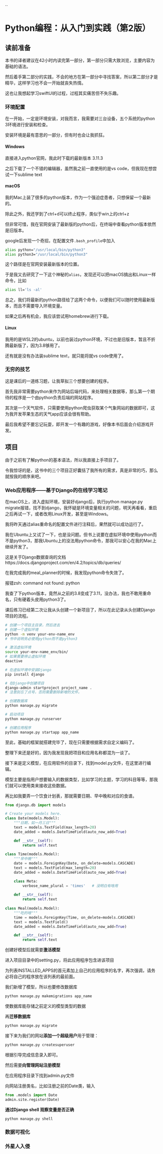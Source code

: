 ``

# Python编程：从入门到实践（第2版）



## 读前准备

本书的译者建议在42小时内读完第一部分，第一部分只需大致浏览，主要内容为基础的语法。

然后着手第二部分的实践，不会的地方在第一部分中寻找答案，所以第二部分才是精华，这样学习也不会一开始就丧失热情。

这也让我想起学习swiftUI的过程，过程其实痛苦但不失乐趣。



### 环境配置

在一开始，一定是环境安装，对我而言，我需要对三台设备，五个系统的python 3环境进行安装和检查。

安装环境是最有意思的一部分，但有时也会让我抓狂。

#### Windows

直接进入python官网，我此时下载的最新版本 3.11.3

之后下载了一个不错的编辑器，虽然我之前一直使用的是vs code，但我现在想尝试一下sublime text

#### macOS

我的Mac上装了很多的python版本，作为一个强迫症患者，只想保留一个最新的。

除此之外，我还学到了ctrl+d可以终止程序，类似于win上的ctrl+z

但非常可惜，我在官网安装了最新版的python后，在终端中查看python版本依然是旧版本。

google后发现一个奇招，在配置文件`.bash_profile`中加入

```bash
alias python="/usr/local/bin/python3"
alias python3="/usr/local/bin/python3"
```

这个路径是在官网安装最新版本的位置。

于是我又去研究了一下这个神秘的`alias`，发现还可以把macOS搞出和Linux一样命令，比如

```bash
alias ll='ls -al'
```

总之，我们将最新的python路径给了这两个命令，以便我们可以随时使用最新版本，而且不需要导入环境变量。

如果之后再有机会，我应该尝试用homebrew进行下载。

#### Linux

我用的是WSL2的ubuntu，以前也装过python环境，不过也是旧版本，暂且不折腾最新版了，因为3.8够用了。

还有就是没有办法装sublime text，就只能将就vs code使用了。



### 无穷的技艺

这是课后的一道练习题，让我草拟三个想要创建的程序。

首先我非常需要python来作为网站后端代码，来处理相关数据等，那么第一个期待的程序是一个由python负责后端的网站程序。

其次是一个天气软件，只需要使用python爬虫获取某个气象网站的数据即可，这为我开发苹果生态的天气app应该会很有帮助。

最后我希望不要忘记玩耍，即开发一个有趣的游戏，好像本书后面会介绍游戏开发。



## 项目

由于之前有了解python的基本语法，所以我直接上手项目了。

令我惊讶的是，这书中的三个项目正好囊括了我所有的需求，真是非常的巧，那么就按我的顺序来吧。

### Web应用程序——基于Django的在线学习笔记

在macOS上，进入虚拟环境，安装好django后，执行python manage.py migrate报错，找不到django，我怀疑是环境变量相关的问题，明天再看看，重启之后再试一下，或者改用Linux开发，甚至是Windows。

我将昨天通过alias重命名的配置文件进行注释后，果然就可以成功运行了。

我在Ubuntu上又试了一下，也是没问题。但书上说要在虚拟环境中使用python而不是python3，那我Ubuntu上的没法用python命令，那我可以安心在我的Mac上继续开发了。



这是关于Django数据查询的文档https://docs.djangoproject.com/en/4.2/topics/db/queries/



在我完成我的meal_planner的时候，我发现python命令失效了。

报错zsh: command not found: python

我查了下python版本，竟然从之前的3.8变成了3.11，没办法，我也不敢用重命名，只有硬着头皮用python3了。



课后练习已经第二次让我从头创建一个新项目了，所以在此记录从头创建Django项目的流程。

```bash
# 创建一个项目主目录，然后进去
# 创建一个虚拟环境
python -m venv your-env-name_env
# 书中说明务必使用python而不是python3

# 激活虚拟环境
source your-env-name_env/bin/
# 如果需要停止虚拟环境
deactive

# 在虚拟环境中安装Django
pip install django

# 在Django中创建项目
django-admin startproject project_name .
# 注意别忘了点号，否则需要删除新增的文件。

# 创建数据库
python manage.py migrate

# 启动项目
python manage.py runserver

# 创建应用程序
python manage.py startapp app_name
```

至此，基础的框架就搭建完毕了，现在只需要根据需求自定义编码了。

整理下来还是好的，因为我发现我把项目和应用名称都混为一谈了。



接下来是定义模型，在应用软件的目录下，找到model.py文件，在这里进行编辑。

模型主要是指用户想要输入的数据类型，比如学习的主题，学习的科目等等，那我们就可以使用类来接收这些数据。

再比如我要弄一个饮食计划表，那就需要日期、早中晚和对应的食谱。

```python
from django.db import models

# Create your models here.
class Date(models.Model):
    """日期，如一月三日"""
    text = models.TextField(max_length=20)
    date_added = models.DateTimeField(auto_now_add=True)

    def __str__(self):
        return self.text
    
class Time(models.Model):
    """早中晚"""
    date = models.ForeignKey(Date, on_delete=models.CASCADE)
    text = models.TextField(max_length=20)
    date_added = models.DateTimeField(auto_now_add=True)

    class Meta:
        verbose_name_plural = 'times'   # 没明白有啥用
    
    def __str__(self):
        return self.text
    
class Meal(models.Model):
    """吃的啥"""
    time = models.ForeignKey(Time, on_delete=models.CASCADE)
    text = models.TextField()
    date_added = models.DateTimeField(auto_now_add=True)

    def __str__(self):
        return self.text

```

创建好模型后就需要**激活模型**

进入项目目录中的setting.py，将此应用程序包含进该项目

为列表INSTALLED_APPS的首元素加上自己的应用程序的名字，再次强调，请务必将自己的程序放在该列表的最前面。



我们新增了模型，所以也要修改数据库

```bash
python manage.py makemigrations app_name
```

使数据库能存储之前定义的模型类型的数据

再**迁移数据库**

```bash
python manage.py migrate
```



接下来为我们的网站**添加一个超级用户**用于管理：

```bash
python manage.py createsuperuser
```

根据引导完成信息录入即可。

然后需要**向管理网站注册模型**

在应用程序目录下找到admin.py文件

向网站注册类名，比如注册之前的Date类，输入

```py
from .models import Date
admin.site.register(Date)
```



**通过Django shell 观察变量是否正确**

```bash
python manage.py shell
```





### 数据可视化



### 外星人入侵